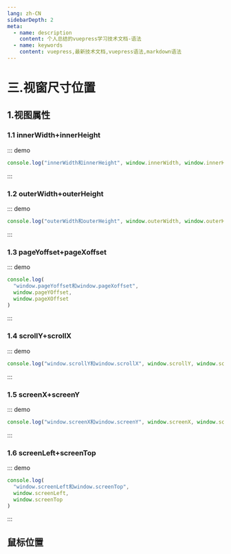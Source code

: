 ```yaml
---
lang: zh-CN
sidebarDepth: 2
meta:
  - name: description
    content: 个人总结的vuepress学习技术文档-语法
  - name: keywords
    content: vuepress,最新技术文档,vuepress语法,markdown语法
---
```


# 三.视窗尺寸位置

## 1.视图属性

### 1.1 innerWidth+innerHeight

::: demo

```js
console.log("innerWidth和innerHeight", window.innerWidth, window.innerHeight)
```

:::

### 1.2 outerWidth+outerHeight

::: demo

```js
console.log("outerWidth和outerHeight", window.outerWidth, window.outerHeight)
```

:::

### 1.3 pageYoffset+pageXoffset

::: demo

```js
console.log(
  "window.pageYoffset和window.pageXoffset",
  window.pageYOffset,
  window.pageXOffset
)
```

:::

### 1.4 scrollY+scrollX

::: demo

```js
console.log("window.scrollY和window.scrollX", window.scrollY, window.scrollX)
```

:::

### 1.5 screenX+screenY

::: demo

```js
console.log("window.screenX和window.screenY", window.screenX, window.screenY)
```

:::

### 1.6 screenLeft+screenTop

::: demo

```js
console.log(
  "window.screenLeft和window.screenTop",
  window.screenLeft,
  window.screenTop
)
```

:::

## 鼠标位置
